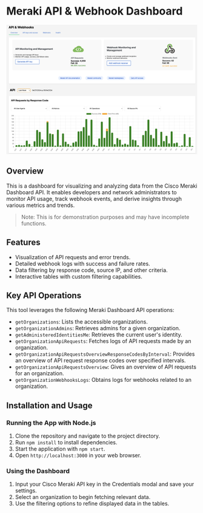 
# Meraki API & Webhook Dashboard

<img src="meraki-api-webhooks-ui-screenshot.png" width=800px>

## Overview
This is a dashboard for visualizing and analyzing data from the Cisco Meraki Dashboard API. It enables developers and network administrators to monitor API usage, track webhook events, and derive insights through various metrics and trends.

> Note: This is for demonstration purposes and may have incomplete functions. 

## Features
- Visualization of API requests and error trends.
- Detailed webhook logs with success and failure rates.
- Data filtering by response code, source IP, and other criteria.
- Interactive tables with custom filtering capabilities.

## Key API Operations
This tool leverages the following Meraki Dashboard API operations:
- `getOrganizations`: Lists the accessible organizations.
- `getOrganizationAdmins`: Retrieves admins for a given organization.
- `getAdministeredIdentitiesMe`: Retrieves the current user's identity.
- `getOrganizationApiRequests`: Fetches logs of API requests made by an organization.
- `getOrganizationApiRequestsOverviewResponseCodesByInterval`: Provides an overview of API request response codes over specified intervals.
- `getOrganizationApiRequestsOverview`: Gives an overview of API requests for an organization.
- `getOrganizationWebhooksLogs`: Obtains logs for webhooks related to an organization.

## Installation and Usage

### Running the App with Node.js
1. Clone the repository and navigate to the project directory.
2. Run `npm install` to install dependencies.
3. Start the application with `npm start`.
4. Open `http://localhost:3000` in your web browser.




### Using the Dashboard
1. Input your Cisco Meraki API key in the Credentials modal and save your settings.
2. Select an organization to begin fetching relevant data.
3. Use the filtering options to refine displayed data in the tables.


